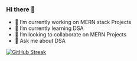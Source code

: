 ### Hi there 👋
- 🔭 I’m currently working on MERN stack Projects
- 🌱 I’m currently learning DSA
- 👯 I’m looking to collaborate on MERN Projects
- 💬 Ask me about DSA

[![GitHub Streak](https://github-readme-streak-stats.herokuapp.com?user=2306-priyansh&theme=radical&hide_border=true)](https://git.io/streak-stats)
<!--
**2306-priyansh/2306-priyansh** is a ✨ _special_ ✨ repository because its `README.md` (this file) appears on your GitHub profile.

Here are some ideas to get you started:


- 📫 How to reach me: 
- 😄 Pronouns: ...
- ⚡ Fun fact: ...
-->
